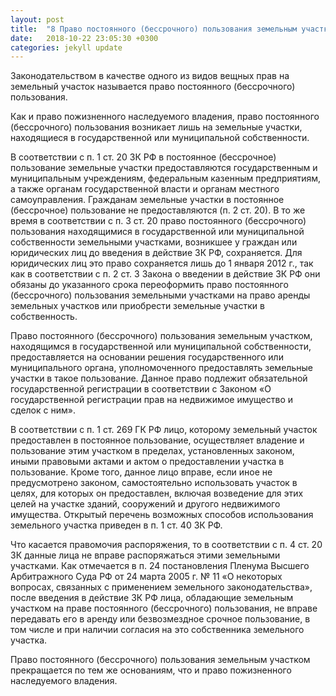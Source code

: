 ```yaml
---
layout: post
title:  "8 Право постоянного (бессрочного) пользования земельным участком"
date:   2018-10-22 23:05:30 +0300
categories: jekyll update
---
```


Законодательством в качестве одного из видов вещных прав на земельный участок называется право постоянного (бессрочного) пользования.

Как и право пожизненного наследуемого владения, право постоянного (бессрочного) пользования возникает лишь на земельные участки, находящиеся в государственной или муниципальной собственности.

В соответствии с п. 1 ст. 20 ЗК РФ в постоянное (бессрочное) пользование земельные участки предоставляются государственным и муниципальным учреждениям, федеральным казенным предприятиям, а также органам государственной власти и органам местного самоуправления. Гражданам земельные участки в постоянное (бессрочное) пользование не предоставляются (п. 2 ст. 20). В то же время в соответствии с п. 3 ст. 20 право постоянного (бессрочного) пользования находящимися в государственной или муниципальной собственности земельными участками, возникшее у граждан или юридических лиц до введения в действие ЗК РФ, сохраняется. Для юридических лиц это право сохраняется лишь до 1 января 2012 г., так как в соответствии с п. 2 ст. 3 Закона о введении в действие ЗК РФ они обязаны до указанного срока переоформить право постоянного (бессрочного) пользования земельными участками на право аренды земельных участков или приобрести земельные участки в собственность.

Право постоянного (бессрочного) пользования земельным участком, находящимся в государственной или муниципальной собственности, предоставляется на основании решения государственного или муниципального органа, уполномоченного предоставлять земельные участки в такое пользование. Данное право подлежит обязательной государственной регистрации в соответствии с Законом «О государственной регистрации прав на недвижимое имущество и сделок с ним».

В соответствии с п. 1 ст. 269 ГК РФ лицо, которому земельный участок предоставлен в постоянное пользование, осуществляет владение и пользование этим участком в пределах, установленных законом, иными правовыми актами и актом о предоставлении участка в пользование. Кроме того, данное лицо вправе, если иное не предусмотрено законом, самостоятельно использовать участок в целях, для которых он предоставлен, включая возведение для этих целей на участке зданий, сооружений и другого недвижимого имущества. Открытый перечень возможных способов использования земельного участка приведен в п. 1 ст. 40 ЗК РФ.

Что касается правомочия распоряжения, то в соответствии с п. 4 ст. 20 ЗК данные лица не вправе распоряжаться этими земельными участками. Как отмечается в п. 24 постановления Пленума Высшего Арбитражного Суда РФ от 24 марта 2005 г. № 11 «О некоторых вопросах, связанных с применением земельного законодательства», после введения в действие ЗК РФ лица, обладающие земельным участком на праве постоянного (бессрочного) пользования, не вправе передавать его в аренду или безвозмездное срочное пользование, в том числе и при наличии согласия на это собственника земельного участка.

Право постоянного (бессрочного) пользования земельным участком прекращается по тем же основаниям, что и право пожизненного наследуемого владения.